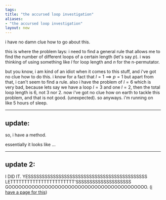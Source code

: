```yaml
---
tags: 
title: "the accursed loop investigation"
aliases:
- "the accursed loop investigation"
layout: new
---
```


i have no damn clue how to go about this.

this is where the problem lays: i need to find a general rule that allows me to find the number of different loops of a certain length (let's say $p$). i was thinking of using something like $l$ for loop length and $n$ for the n-permutator.

but you know, i am kind of an idiot when it comes to this stuff, and i've got no clue how to do this. i know for a fact that $l=1\implies p=1$ but apart from that, i can't seem to find a rule. also i have the problem of $l=6$ which is very bad, because lets say we have a loop $l=3$ and one $l=2$, then the total loop length is 6, not 3 nor 2. now i've got no clue how on earth to tackle this problem, and that is not good. (unexpected). so anyways. i'm running on like 5 hours of sleep.

---

## update:

so, i have a method.

essentially it looks like ...

---

## update 2:

I DID IT. YESSSSSSSSSSSSSSSSSSSSSSSSSSSSSSSSSSSSSSSSSSS LETTTTTTTTTTTTTTTTTTTTTTT'SSSSSSSSSSSSSSSSSSSS GOOOOOOOOOOOOOOOOOOOOOOOOOOOOOOOOOOOOOOOOOO. ([i have a page for this](Rejoice.md))